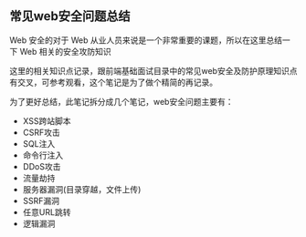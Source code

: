 ## 常见web安全问题总结
Web 安全的对于 Web 从业人员来说是一个非常重要的课题，所以在这里总结一下 Web 相关的安全攻防知识

这里的相关知识点记录，跟前端基础面试目录中的常见web安全及防护原理知识点有交叉，可参考观看，这个笔记是为了做个精简的再记录。

为了更好总结，此笔记拆分成几个笔记，web安全问题主要有：

 - XSS跨站脚本
 - CSRF攻击
 - SQL注入
 - 命令行注入
 - DDoS攻击
 - 流量劫持
 - 服务器漏洞(目录穿越，文件上传)
 - SSRF漏洞
 - 任意URL跳转
 - 逻辑漏洞
